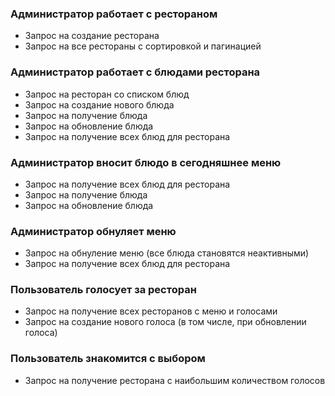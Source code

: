 ### Администратор работает с рестораном
* Запрос на создание ресторана
* Запрос на все рестораны с сортировкой и пагинацией

### Администратор работает с блюдами ресторана
* Запрос на ресторан со списком блюд
* Запрос на создание нового блюда
* Запрос на получение блюда
* Запрос на обновление блюда
* Запрос на получение всех блюд для ресторана

### Администратор вносит блюдо в сегодняшнее меню
* Запрос на получение всех блюд для ресторана
* Запрос на получение блюда
* Запрос на обновление блюда

### Администратор обнуляет меню
* Запрос на обнуление меню (все блюда становятся неактивными)
* Запрос на получение всех блюд для ресторана

### Пользователь голосует за ресторан
* Запрос на получение всех ресторанов с меню и голосами
* Запрос на создание нового голоса (в том числе, при обновлении голоса)

### Пользователь знакомится с выбором
* Запрос на получение ресторана с наибольшим количеством голосов